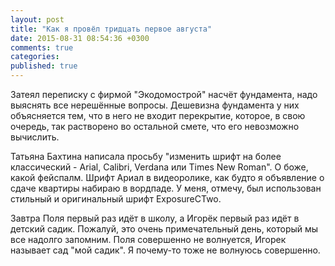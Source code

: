 ```yaml
---
layout: post
title: "Как я провёл тридцать первое августа"
date: 2015-08-31 08:54:36 +0300
comments: true
categories: 
published: true
---
```

Затеял переписку с фирмой "Экодомострой" насчёт фундамента, надо выяснять все нерешённые вопросы.  Дешевизна фундамента у них объясняется тем, что в него не входит перекрытие, которое, в свою очередь, так растворено во остальной смете, что его невозможно вычислить.

Татьяна Бахтина написала просьбу "изменить шрифт на более классический - Arial, Calibri, Verdana или Times New Roman". О боже, какой фейспалм. Шрифт Ариал в видеоролике, как будто я объявление о сдаче квартиры набираю в вордпаде. У меня, отмечу, был использован стильный и оригинальный шрифт ExposureCTwo.

Завтра Поля первый раз идёт в школу, а Игорёк первый раз идёт в детский садик. Пожалуй, это очень примечательный день, который мы все надолго запомним. Поля совершенно не волнуется, Игорек называет сад "мой садик". Я почему-то тоже не волнуюсь совершенно.